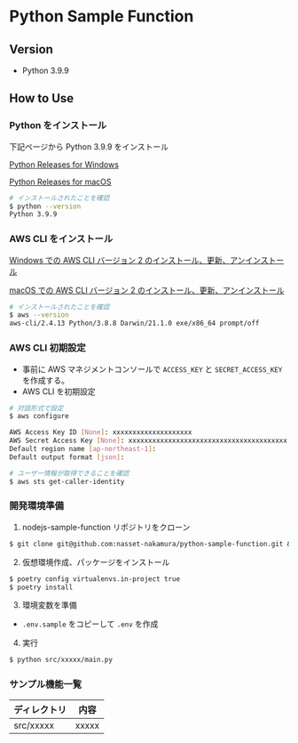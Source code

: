 # Python Sample Function

## Version

- Python 3.9.9

## How to Use

### Python をインストール

下記ページから Python 3.9.9 をインストール

[Python Releases for Windows](https://www.python.org/downloads/windows/)

[Python Releases for macOS](https://www.python.org/downloads/macos/)

```bash
# インストールされたことを確認
$ python --version
Python 3.9.9
```

### AWS CLI をインストール

[Windows での AWS CLI バージョン 2 のインストール、更新、アンインストール](https://docs.aws.amazon.com/ja_jp/cli/latest/userguide/install-cliv2-windows.html)

[macOS での AWS CLI バージョン 2 のインストール、更新、アンインストール](https://docs.aws.amazon.com/ja_jp/cli/latest/userguide/install-cliv2-mac.html)

```bash
# インストールされたことを確認
$ aws --version
aws-cli/2.4.13 Python/3.8.8 Darwin/21.1.0 exe/x86_64 prompt/off
```

### AWS CLI 初期設定

- 事前に AWS マネジメントコンソールで `ACCESS_KEY` と `SECRET_ACCESS_KEY` を作成する。
- AWS CLI を初期設定

```bash
# 対話形式で設定
$ aws configure

AWS Access Key ID [None]: xxxxxxxxxxxxxxxxxxxx
AWS Secret Access Key [None]: xxxxxxxxxxxxxxxxxxxxxxxxxxxxxxxxxxxxxxxx
Default region name [ap-northeast-1]:
Default output format [json]:

# ユーザー情報が取得できることを確認
$ aws sts get-caller-identity
```

### 開発環境準備

1. nodejs-sample-function リポジトリをクローン

```bash
$ git clone git@github.com:nasset-nakamura/python-sample-function.git && cd python-sample-function
```

2. 仮想環境作成、パッケージをインストール

```bash
$ poetry config virtualenvs.in-project true
$ poetry install
```

3. 環境変数を準備

- `.env.sample` をコピーして `.env` を作成

4. 実行

```bash
$ python src/xxxxx/main.py
```

### サンプル機能一覧

| ディレクトリ | 内容  |
| ------------ | ----- |
| src/xxxxx    | xxxxx |
